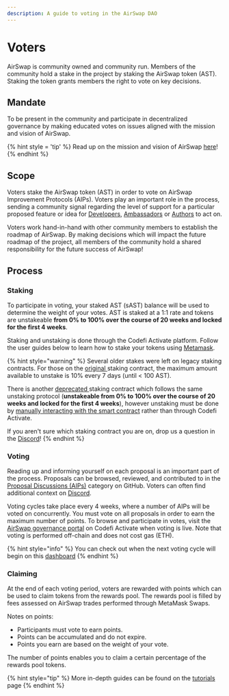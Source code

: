 ```yaml
---
description: A guide to voting in the AirSwap DAO
---
```


# Voters

AirSwap is community owned and community run. Members of the community hold a stake in the project by staking the AirSwap token \(AST\). Staking the token grants members the right to vote on key decisions. 

## Mandate 

To be present in the community and participate in decentralized governance by  making educated votes on issues aligned with the mission and vision of AirSwap.

{% hint style = 'tip' %}
Read up on the mission and vision of AirSwap [here](../README.md)!
{% endhint %}

## Scope

Voters stake the AirSwap token \(AST\) in order to vote on AirSwap Improvement Protocols (AIPs). Voters play an important role in the process, sending a community signal regarding the level of support for a particular proposed feature or idea for [Developers](./developers.md), [Ambassadors](./ambassadors.md) or [Authors](./authors.md) to act on.

Voters work hand-in-hand with other community members to establish the roadmap of AirSwap. By making decisions which will impact the future roadmap of the project, all members of the community hold a shared responsibility for the future success of AirSwap! 

## Process

### Staking

To participate in voting, your staked AST \(sAST\) balance will be used to determine the weight of your votes. AST is staked at a 1:1 rate and tokens are unstakeable **from 0% to 100% over the course of 20 weeks and locked for the first 4 weeks**.

Staking and unstaking is done through the Codefi Activate platform. Follow the user guides below to learn how to stake your tokens using [Metamask](https://metamask.io/).

{% hint style="warning" %}
Several older stakes were left on legacy staking contracts. For those on the [original ](https://etherscan.io/address/0xa4C5107184a88D4B324Dd10D98a11dd8037823Fe)staking contract, the maximum amount available to unstake is 10% every 7 days \(until &lt; 100 AST\). 

There is another [deprecated ](https://etherscan.io/address/0x704c5818b574358dfb5225563852639151a943ec)staking contract which follows the same unstaking protocol \(**unstakeable from 0% to 100% over the course of 20 weeks and locked for the first 4 weeks**\), however unstaking must be done by [manually interacting with the smart contract](tutorials.md) rather than through Codefi Activate. 

If you aren't sure which staking contract you are on, drop us a question in the [Discord](https://chat.airswap.io)!
{% endhint %}

### Voting

Reading up and informing yourself on each proposal is an important part of the process. Proposals can be browsed, reviewed, and contributed to in the [Proposal Discussions \(AIPs\)](https://github.com/airswap/airswap-aips/issues) category on GitHub. Voters can often find additional context on [Discord](https://chat.airswap.io/).

Voting cycles take place every 4 weeks, where a number of AIPs will be voted on concurrently. You must vote on all proposals in order to earn the maximum number of points. To browse and participate in votes, visit the [AirSwap governance portal](https://activate.codefi.network/staking/airswap/governance) on Codefi Activate when voting is live. Note that voting is performed off-chain and does not cost gas \(ETH\). 

{% hint style="info" %}
You can check out when the next voting cycle will begin on this [dashboard](https://dune.xyz/agrimony/airswap_3)
{% endhint %}

### Claiming

At the end of each voting period, voters are rewarded with points which can be used to claim tokens from the rewards pool. The rewards pool is filled by fees assessed on AirSwap trades performed through MetaMask Swaps.

Notes on points:

* Participants must vote to earn points.
* Points can be accumulated and do not expire.
* Points you earn are based on the weight of your vote.

The number of points enables you to claim a certain percentage of the rewards pool tokens. 

{% hint style="tip" %}
More in-depth guides can be found on the [tutorials](tutorials.md) page 
{% endhint %}

